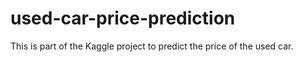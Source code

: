 # used-car-price-prediction
This is part of the Kaggle project to predict the price of the used car. 
